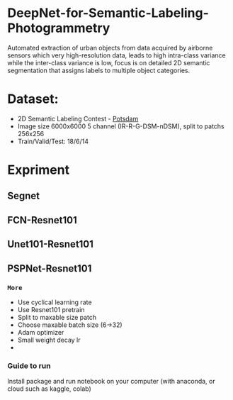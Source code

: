 # DeepNet-for-Semantic-Labeling-Photogrammetry
Automated extraction of urban objects from data acquired by airborne sensors which very high-resolution data,  leads to high intra-class variance while the inter-class variance is low, focus is on detailed 2D semantic segmentation that assigns labels to multiple object categories.
# Dataset: 
* 2D Semantic Labeling Contest - [Potsdam](http://www2.isprs.org/commissions/comm3/wg4/2d-sem-label-potsdam.html)
* Image size 6000x6000 5 channel (IR-R-G-DSM-nDSM), split to patchs 256x256
* Train/Valid/Test: 18/6/14
# Expriment
## Segnet

## FCN-Resnet101

## Unet101-Resnet101

## PSPNet-Resnet101

### `More`
* Use cyclical learning rate
* Use Resnet101 pretrain
* Split to maxable size patch
* Choose maxable batch size (6->32)
* Adam optimizer
* Small weight decay lr
* 

### Guide to run
Install package and run notebook on your computer (with anaconda, or cloud such as kaggle, colab)

